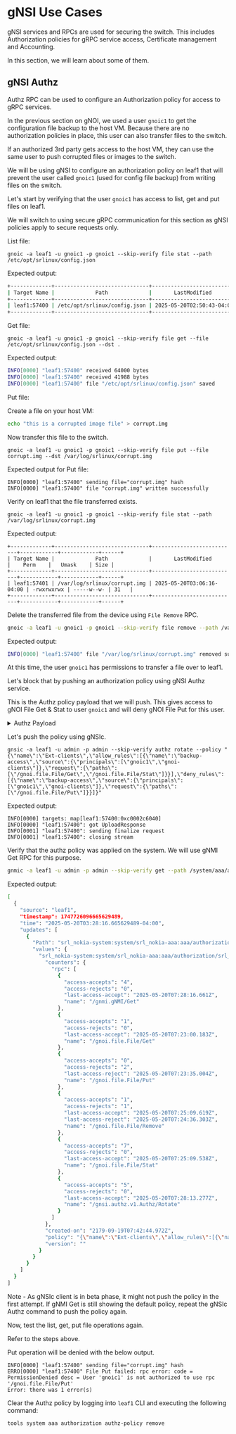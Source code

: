 # gNSI Use Cases

gNSI services and RPCs are used for securing the switch. This includes Authorization policies for gRPC service access, Certificate management and Accounting.

In this section, we will learn about some of them.

## gNSI Authz

Authz RPC can be used to configure an Authorization policy for access to gRPC services.

In the previous section on gNOI, we used a user `gnoic1` to get the configuration file backup to the host VM. Because there are no authorization policies in place, this user can also transfer files to the switch.

If an authorized 3rd party gets access to the host VM, they can use the same user to push corrupted files or images to the switch.

We will be using gNSI to configure an authorization policy on leaf1 that will prevent the user called `gnoic1` (used for config file backup) from writing files on the switch.

Let's start by verifying that the user `gnoic1` has access to list, get and put files on leaf1.

We will switch to using secure gRPC communication for this section as gNSI policies apply to secure requests only.

List file:

```
gnoic -a leaf1 -u gnoic1 -p gnoic1 --skip-verify file stat --path /etc/opt/srlinux/config.json
```

Expected output:

```bash
+-------------+------------------------------+---------------------------+------------+------------+--------+
| Target Name |             Path             |       LastModified        |    Perm    |   Umask    |  Size  |
+-------------+------------------------------+---------------------------+------------+------------+--------+
| leaf1:57400 | /etc/opt/srlinux/config.json | 2025-05-20T02:50:43-04:00 | -rw-rw-r-- | -----w--w- | 105988 |
+-------------+------------------------------+---------------------------+------------+------------+--------+
```

Get file:

```
gnoic -a leaf1 -u gnoic1 -p gnoic1 --skip-verify file get --file /etc/opt/srlinux/config.json --dst .
```

Expected output:

```bash
INFO[0000] "leaf1:57400" received 64000 bytes           
INFO[0000] "leaf1:57400" received 41988 bytes           
INFO[0000] "leaf1:57400" file "/etc/opt/srlinux/config.json" saved 
```

Put file:

Create a file on your host VM:

```bash
echo "this is a corrupted image file" > corrupt.img
```

Now transfer this file to the switch.

```
gnoic -a leaf1 -u gnoic1 -p gnoic1 --skip-verify file put --file corrupt.img --dst /var/log/srlinux/corrupt.img
```

Expected output for Put file:

```
INFO[0000] "leaf1:57400" sending file="corrupt.img" hash 
INFO[0000] "leaf1:57400" file "corrupt.img" written successfully 
```

Verify on leaf1 that the file transferred exists.

```
gnoic -a leaf1 -u gnoic1 -p gnoic1 --skip-verify file stat --path /var/log/srlinux/corrupt.img
```

Expected output:

```
+-------------+------------------------------+---------------------------+------------+------------+------+
| Target Name |             Path             |       LastModified        |    Perm    |   Umask    | Size |
+-------------+------------------------------+---------------------------+------------+------------+------+
| leaf1:57401 | /var/log/srlinux/corrupt.img | 2025-05-20T03:06:16-04:00 | -rwxrwxrwx | -----w--w- | 31   |
+-------------+------------------------------+---------------------------+------------+------------+------+
```

Delete the transferred file from the device using `File Remove` RPC.

```bash
gnoic -a leaf1 -u gnoic1 -p gnoic1 --skip-verify file remove --path /var/log/srlinux/corrupt.img
```

Expected output:

```bash
INFO[0000] "leaf1:57400" file "/var/log/srlinux/corrupt.img" removed successfully 
```

At this time, the user `gnoic1` has permissions to transfer a file over to leaf1.

Let's block that by pushing an authorization policy using gNSI Authz service.

This is the Authz policy payload that we will push. This gives access to gNOI File Get & Stat to user `gnoic1` and will deny gNOI File Put for this user.

<details>
<summary>Authz Payload</summary>
<br>
<pre>
{
  "name": "Ext-clients",
  "allow_rules": [
    {
      "name": "backup-access",
      "source": {
        "principals": [
          "gnoic1", 
		  "gnoi-clients"
		  
        ]
      },
      "request": {
        "paths": [
          "/gnoi.file.File/Get",
          "/gnoi.file.File/Stat"
        ]
      }
    }
  ],
  "deny_rules": [
    {
      "name": "backup-access",
      "source": {
        "principals": [
          "gnoic1", 
		  "gnoi-clients"
        ]
      },
      "request": {
        "paths": [
          "/gnoi.file.File/Put"
        ]
      }
    }
  ]
}
</pre>
</details>

Let's push the policy using gNSIc.

```
gnsic -a leaf1 -u admin -p admin --skip-verify authz rotate --policy "{\"name\":\"Ext-clients\",\"allow_rules\":[{\"name\":\"backup-access\",\"source\":{\"principals\":[\"gnoic1\",\"gnoi-clients\"]},\"request\":{\"paths\":[\"/gnoi.file.File/Get\",\"/gnoi.file.File/Stat\"]}}],\"deny_rules\":[{\"name\":\"backup-access\",\"source\":{\"principals\":[\"gnoic1\",\"gnoi-clients\"]},\"request\":{\"paths\":[\"/gnoi.file.File/Put\"]}}]}"
```

Expected output:

```
INFO[0000] targets: map[leaf1:57400:0xc0002c6040]       
INFO[0000] "leaf1:57400": got UploadResponse            
INFO[0001] "leaf1:57400": sending finalize request      
INFO[0001] "leaf1:57400": closing stream 
```

Verify that the authz policy was applied on the system. We will use gNMI Get RPC for this purpose.

```bash
gnmic -a leaf1 -u admin -p admin --skip-verify get --path /system/aaa/authorization/authz-policy --encoding json_ietf
```

Expected output:

```bash
[
  {
    "source": "leaf1",
    "timestamp": 1747726096665629489,
    "time": "2025-05-20T03:28:16.665629489-04:00",
    "updates": [
      {
        "Path": "srl_nokia-system:system/srl_nokia-aaa:aaa/authorization/srl_nokia-gnsi-authz:authz-policy",
        "values": {
          "srl_nokia-system:system/srl_nokia-aaa:aaa/authorization/srl_nokia-gnsi-authz:authz-policy": {
            "counters": {
              "rpc": [
                {
                  "access-accepts": "4",
                  "access-rejects": "0",
                  "last-access-accept": "2025-05-20T07:28:16.661Z",
                  "name": "/gnmi.gNMI/Get"
                },
                {
                  "access-accepts": "1",
                  "access-rejects": "0",
                  "last-access-accept": "2025-05-20T07:23:00.183Z",
                  "name": "/gnoi.file.File/Get"
                },
                {
                  "access-accepts": "0",
                  "access-rejects": "2",
                  "last-access-reject": "2025-05-20T07:23:35.004Z",
                  "name": "/gnoi.file.File/Put"
                },
                {
                  "access-accepts": "1",
                  "access-rejects": "1",
                  "last-access-accept": "2025-05-20T07:25:09.619Z",
                  "last-access-reject": "2025-05-20T07:24:36.303Z",
                  "name": "/gnoi.file.File/Remove"
                },
                {
                  "access-accepts": "7",
                  "access-rejects": "0",
                  "last-access-accept": "2025-05-20T07:25:09.538Z",
                  "name": "/gnoi.file.File/Stat"
                },
                {
                  "access-accepts": "5",
                  "access-rejects": "0",
                  "last-access-accept": "2025-05-20T07:28:13.277Z",
                  "name": "/gnsi.authz.v1.Authz/Rotate"
                }
              ]
            },
            "created-on": "2179-09-19T07:42:44.972Z",
            "policy": "{\"name\":\"Ext-clients\",\"allow_rules\":[{\"name\":\"backup-access\",\"source\":{\"principals\":[\"gnoic1\",\"gnoi-clients\"]},\"request\":{\"paths\":[\"/gnoi.file.File/Get\",\"/gnoi.file.File/Stat\"]}}],\"deny_rules\":[{\"name\":\"backup-access\",\"source\":{\"principals\":[\"gnoic1\",\"gnoi-clients\"]},\"request\":{\"paths\":[\"/gnoi.file.File/Put\"]}}]}",
            "version": ""
          }
        }
      }
    ]
  }
]
```

Note - As gNSIc client is in beta phase, it might not push the policy in the first attempt. If gNMI Get is still showing the default policy, repeat the gNSIc Authz command to push the policy again.

Now, test the list, get, put file operations again.

Refer to the steps above.

Put operation will be denied with the below output.

```
INFO[0000] "leaf1:57400" sending file="corrupt.img" hash 
ERRO[0000] "leaf1:57400" File Put failed: rpc error: code = PermissionDenied desc = User 'gnoic1' is not authorized to use rpc '/gnoi.file.File/Put' 
Error: there was 1 error(s)
```

Clear the Authz policy by logging into `leaf1` CLI and executing the following command:

```bash
tools system aaa authorization authz-policy remove
```
